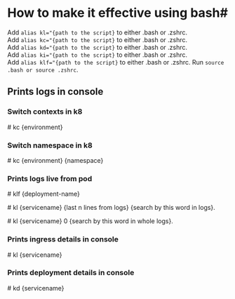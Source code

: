 # How to make it effective using bash#

Add `alias kl="{path to the script}` to either .bash or .zshrc.   
Add `alias kc="{path to the script}` to either .bash or .zshrc.   
Add `alias kd="{path to the script}` to either .bash or .zshrc.   
Add `alias ki="{path to the script}` to either .bash or .zshrc.   
Add `alias klf="{path to the script}` to either .bash or .zshrc.
Run  `source .bash or source .zshrc`.


## Prints logs in console

### Switch contexts in k8

\# kc {environment}

### Switch namespace in k8

\# kc {environment} {namespace}

### Prints logs live from pod

\# klf {deployment-name}  

\# kl {servicename} {last n lines from logs} {search by this word in logs}.   

\# kl {servicename} 0 {search by this word in whole logs}.

### Prints ingress details in console

\# kl {servicename}

### Prints deployment details in console

\# kd {servicename}
